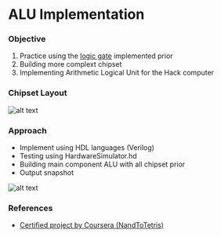 # ALU Implementation

### Objective
1. Practice using the [logic gate](https://github.com/khanhmai20/LogicGate) implemented prior
2. Building more complext chipset 
3. Implementing Arithmetic Logical Unit for the Hack computer

### Chipset Layout 
![alt text](https://github.com/khanhmai20/ALU/blob/main/Asset/Chipset.png)

### Approach 
* Implement using HDL languages (Verilog)
* Testing using HardwareSimulator.hd
* Building main component ALU with all chipset prior
* Output snapshot

![alt text](https://github.com/khanhmai20/ALU/blob/main/Asset/ALU.png)

### References
* [Certified project by Coursera (NandToTetris)](https://www.nand2tetris.org/project02)
